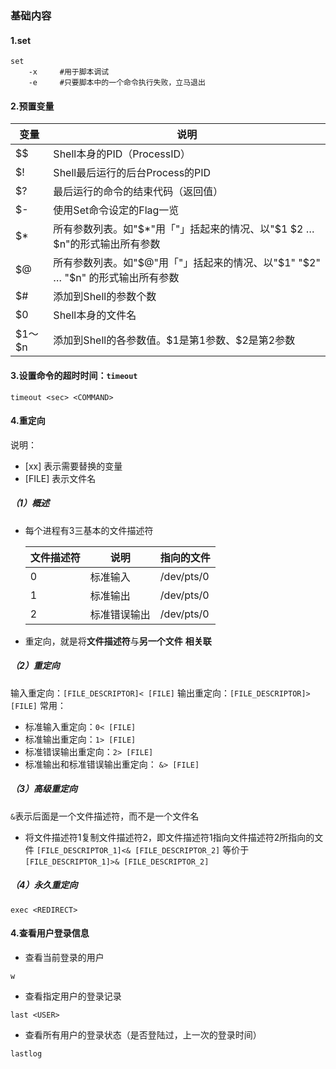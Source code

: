 ### 基础内容
#### 1.set
```shell
set
    -x	   #用于脚本调试
    -e	   #只要脚本中的一个命令执行失败，立马退出
```

#### 2.预置变量
|变量|说明|
|-|-|
|$$|Shell本身的PID（ProcessID）|
|$!|Shell最后运行的后台Process的PID|
|$?|最后运行的命令的结束代码（返回值）|
|$-|使用Set命令设定的Flag一览|
|$*|所有参数列表。如"\$*"用「"」括起来的情况、以"\$1 \$2 … \$n"的形式输出所有参数|
|$@|所有参数列表。如"\$@"用「"」括起来的情况、以"\$1" "\$2" … "\$n" 的形式输出所有参数|
|$#|添加到Shell的参数个数|
|$0|Shell本身的文件名|
|\$1～$n|添加到Shell的各参数值。\$1是第1参数、\$2是第2参数|

#### 3.设置命令的超时时间：`timeout`
```shell
timeout <sec> <COMMAND>
```

#### 4.重定向
说明：
* [xx] 表示需要替换的变量
* [FILE] 表示文件名
##### （1）概述
* 每个进程有3三基本的文件描述符

  |文件描述符|说明|指向的文件|
  |-|-|-|
  |0|标准输入|/dev/pts/0|
  |1|标准输出|/dev/pts/0|
  |2|标准错误输出|/dev/pts/0|
* 重定向，就是将**文件描述符**与**另一个文件** **相关联**

##### （2）重定向
输入重定向：`[FILE_DESCRIPTOR]< [FILE]`
输出重定向：`[FILE_DESCRIPTOR]> [FILE]`
常用：
* 标准输入重定向：`0< [FILE]`
* 标准输出重定向：`1> [FILE]`
* 标准错误输出重定向：`2> [FILE]`
* 标准输出和标准错误输出重定向： `&> [FILE]`

##### （3）高级重定向
`&`表示后面是一个文件描述符，而不是一个文件名
* 将文件描述符1复制文件描述符2，即文件描述符1指向文件描述符2所指向的文件
`[FILE_DESCRIPTOR_1]<& [FILE_DESCRIPTOR_2]`
等价于
`[FILE_DESCRIPTOR_1]>& [FILE_DESCRIPTOR_2]`

##### （4）永久重定向
`exec <REDIRECT>`

#### 4.查看用户登录信息
* 查看当前登录的用户
```shell
w
```
* 查看指定用户的登录记录
```shell
last <USER>
```
* 查看所有用户的登录状态（是否登陆过，上一次的登录时间）
```shell
lastlog
```
